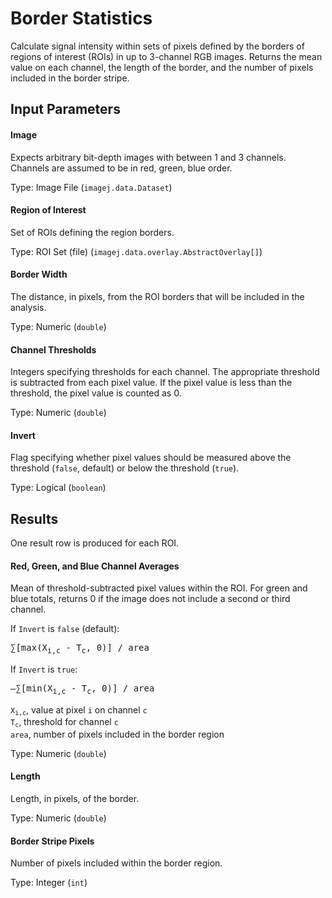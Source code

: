 Border Statistics
=================

Calculate signal intensity within sets
of pixels defined by the borders of
regions of interest (ROIs) in up to
3-channel RGB images. Returns the mean
value on each channel, the length of
the border, and the number of pixels
included in the border stripe.

Input Parameters
----------------

#### Image

Expects arbitrary bit-depth images with between 1 and 3 channels.
Channels are assumed to be in red, green, blue order.

Type: Image File (`imagej.data.Dataset`)

#### Region of Interest

Set of ROIs defining the region borders.

Type: ROI Set (file) (`imagej.data.overlay.AbstractOverlay[]`)

#### Border Width

The distance, in pixels, from the ROI borders that will
be included in the analysis.

Type: Numeric (`double`)

#### Channel Thresholds

Integers specifying thresholds for each channel. The appropriate
threshold is subtracted from each pixel value. If the pixel
value is less than the threshold, the pixel value is counted as 0.

Type: Numeric (`double`)

#### Invert

Flag specifying whether pixel values should be measured
above the threshold (`false`, default) or below the
threshold (`true`).

Type: Logical (`boolean`)

Results
-------

One result row is produced for each ROI.

#### Red, Green, and Blue Channel Averages

Mean of threshold-subtracted pixel values within the ROI.
For green and blue totals, returns 0 if the image
does not include a second or third channel.

If `Invert` is `false` (default):

<pre>&sum;[max(X<sub>i,c</sub> - T<sub>c</sub>, 0)] / area</pre>

If `Invert` is `true`:

<pre>&ndash;&sum;[min(X<sub>i,c</sub> - T<sub>c</sub>, 0)] / area</pre>
 
<code>X<sub>i,c</sub></code>, value at pixel `i` on channel `c`    
<code>T<sub>c</sub></code>, threshold for channel `c`    
<code>area</code>, number of pixels included in the border region

Type: Numeric (`double`)

#### Length

Length, in pixels, of the border.

Type: Numeric (`double`)

#### Border Stripe Pixels

Number of pixels included within the border region.

Type: Integer (`int`)
